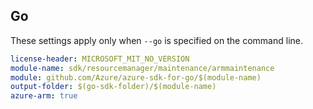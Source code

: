 ## Go

These settings apply only when `--go` is specified on the command line.

``` yaml $(go) && $(track2)
license-header: MICROSOFT_MIT_NO_VERSION
module-name: sdk/resourcemanager/maintenance/armmaintenance
module: github.com/Azure/azure-sdk-for-go/$(module-name)
output-folder: $(go-sdk-folder)/$(module-name)
azure-arm: true
```

